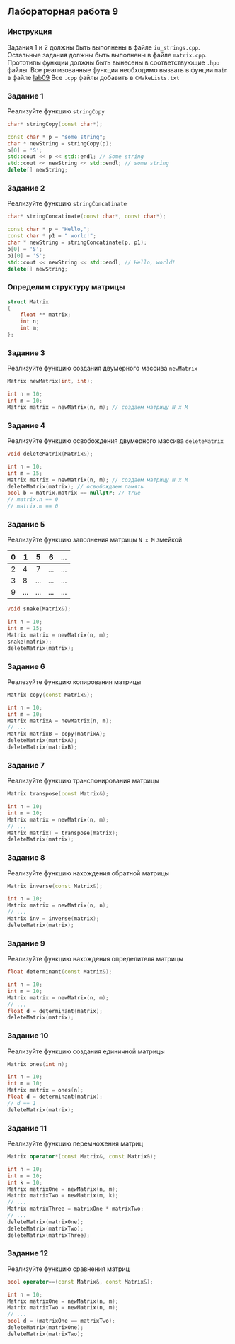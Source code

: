 ## Лабораторная работа 9

### Инструкция
Задания 1 и 2 должны быть выполнены в файле `iu_strings.cpp`.
Остальные задания должны быть выполнены в файле `matrix.cpp`.
Прототипы функции должны быть вынесены в соответствующие `.hpp` файлы.
Все реализованные функции необходимо вызвать в фунции `main` в файле [lab09](lab09.cpp)
Все `.cpp` файлы добавить в `CMakeLists.txt`

### Задание 1
Реализуйте функцию `stringCopy`
```cpp
char* stringCopy(const char*);
```
```cpp
const char * p = "some string";
char * newString = stringCopy(p);
p[0] = 'S';
std::cout << p << std::endl; // Some string
std::cout << newString << std::endl; // some string
delete[] newString;
```

### Задание 2
Реализуйте функцию `stringConcatinate`
```cpp
char* stringConcatinate(const char*, const char*);
```
```cpp
const char * p = "Hello,";
const char * p1 = " world!";
char * newString = stringConcatinate(p, p1);
p[0] = 'S';
p1[0] = 'S';
std::cout << newString << std::endl; // Hello, world!
delete[] newString;
```

### Определим структуру матрицы
```cpp
struct Matrix
{
    float ** matrix;
    int n;
    int m;
};
```
### Задание 3
Реализуйте функцию создания двумерного массива `newMatrix`
```cpp
Matrix newMatrix(int, int);
```
```cpp
int n = 10;
int m = 10;
Matrix matrix = newMatrix(n, m); // создаем матрицу N x M
```

### Задание 4
Реализуйте функцию освобождения двумерного массива `deleteMatrix`
```cpp
void deleteMatrix(Matrix&);
```
```cpp
int n = 10;
int m = 15;
Matrix matrix = newMatrix(n, m); // создаем матрицу N x M
deleteMatrix(matrix); // освобождаем память
bool b = matrix.matrix == nullptr; // true
// matrix.n == 0
// matrix.m == 0
```

### Задание 5
Реализуйте функцию заполнения матрицы `N x M` змейкой

| 0 | 1   |  5  | 6   | ... |
|---|-----|:---:|-----|-----|
| 2 | 4   | 7   | ... | ... |
| 3 | 8   | ... | ... | ... |
| 9 | ... | ... | ... | ... |

```cpp
void snake(Matrix&);
```
```cpp
int n = 10;
int m = 15;
Matrix matrix = newMatrix(n, m);
snake(matrix);
deleteMatrix(matrix);
```

### Задание 6
Реалезуйте функцию копирования матрицы
```cpp
Matrix copy(const Matrix&);
```
```cpp
int n = 10;
int m = 10;
Matrix matrixA = newMatrix(n, m);
// ...
Matrix matrixB = copy(matrixA);
deleteMatrix(matrixA);
deleteMatrix(matrixB);
```


### Задание 7
Реализуйте функцию транспонирования матрицы
```cpp
Matrix transpose(const Matrix&);
```
```cpp
int n = 10;
int m = 10;
Matrix matrix = newMatrix(n, m);
// ...
Matrix matrixT = transpose(matrix);
deleteMatrix(matrix);
```

### Задание 8
Реализуйте функцию нахождения обратной матрицы
```cpp
Matrix inverse(const Matrix&);
```
```cpp
int n = 10;
Matrix matrix = newMatrix(n, n);
// ...
Matrix inv = inverse(matrix);
deleteMatrix(matrix);
```

### Задание 9
Реализуйте функцию нахождения определителя матрицы
```cpp
float determinant(const Matrix&);
```
```cpp
int n = 10;
int m = 10;
Matrix matrix = newMatrix(n, m);
// ...
float d = determinant(matrix);
deleteMatrix(matrix);
```


### Задание 10
Реализуйте функцию создания единичной матрицы
```cpp
Matrix ones(int n);
```
```cpp
int n = 10;
int m = 10;
Matrix matrix = ones(n);
float d = determinant(matrix);
// d == 1
deleteMatrix(matrix);
```


### Задание 11
Реализуйте функцию перемножения матриц
```cpp
Matrix operator*(const Matrix&, const Matrix&);
```
```cpp
int n = 10;
int m = 10;
int k = 10;
Matrix matrixOne = newMatrix(n, m);
Matrix matrixTwo = newMatrix(m, k);
// ...
Matrix matrixThree = matrixOne * matrixTwo;
// ...
deleteMatrix(matrixOne);
deleteMatrix(matrixTwo);
deleteMatrix(matrixThree);
```


### Задание 12
Реализуйте функцию сравнения матриц
```cpp
bool operator==(const Matrix&, const Matrix&);
```
```cpp
int n = 10;
Matrix matrixOne = newMatrix(n, m);
Matrix matrixTwo = newMatrix(n, m);
// ...
bool d = (matrixOne == matrixTwo);
deleteMatrix(matrixOne);
deleteMatrix(matrixTwo);
```
